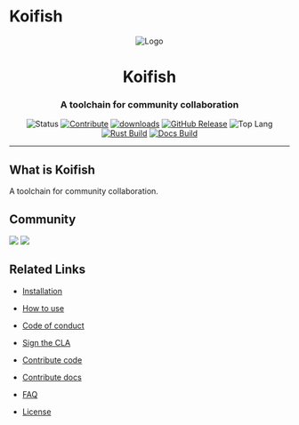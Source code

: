 # Koifish

<div align="center">

![Logo](./../favicon.png)

<h1>Koifish</h1>
<h3>A toolchain for community collaboration</h3>

![Status](https://img.shields.io/badge/status-WIP-critical?color=%23E5531A&style=flat-square)
[![Contribute](https://img.shields.io/badge/contribute-now-a94064?color=%23E5531A&)](https://gitpod.io/#https://github.com/trisasnava/koifish)
[![downloads](https://img.shields.io/crates/d/koifish?style=flat-square&color=%23E5531A)](https://crates.io/crates/koifish)
[![GitHub Release](https://img.shields.io/github/v/release/trisasnava/koifish?include_prereleases&sort=semver&color=%23E5531A&style=flat-square)](https://github.com/trisasnava/koifish/releases)
![Top Lang](https://img.shields.io/github/languages/top/trisasnava/koifish?color=%23E5531A&style=flat-square)
[![Rust Build](https://img.shields.io/github/workflow/status/trisasnava/koifish/cargo-test?label=rust%20build&style=flat-square)](https://github.com/trisasnava/koifish/actions?query=workflow:cargo-test)
[![Docs Build](https://img.shields.io/github/workflow/status/trisasnava/koifish/mdbook-deploy?label=docs%20build&style=flat-square)](https://github.com/trisasnava/koifish/actions?query=workflow:mdbook-deploy)
</div>

----------------------------------------------------------------------------------------------

## What is Koifish

A toolchain for community collaboration.

## Community

<a href="https://trisasnava.slack.com/join/shared_invite/enQtODg1NjI0NTc1NzAzLTBjYTM1YjQxZWZkMTExYTBlNTcxNjQzYTc0MjRmNDNjMmIxZmMwZjM5ODFkZWExNjJkNWMwZWRjOGJlODdiM2Q"><img src="https://img.shields.io/badge/discuss%20on-slack-4A154B?logo=slack&style=flat-square"/></a>
<a href="https://discord.gg/JeqN3Q9E"><img src="https://img.shields.io/badge/talk-on%20discord-7289DA?logo=discord&style=flat-square"/></a>


## Related Links

- [Installation](installation.md)
  
- [How to use](how_to_use.md)

- [Code of conduct](../contribution/CODE_OF_CONDUCT.md)
  
- [Sign the CLA](../contribution/CLA.md)
  
- [Contribute code](../contribution/code.md)
  
- [Contribute docs](../contribution/docs.md)

- [FAQ](../FAQ.md)

- [License](./LICENSE.html)